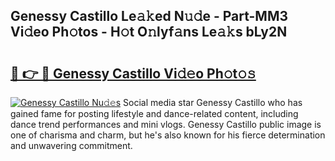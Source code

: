 ## Genessy Castillo Le𝚊𝚔ed N𝚞𝚍e - Part-MM3 Vi𝚍eo Ph𝚘tos - H𝚘t O𝚗lyf𝚊ns Le𝚊𝚔s bLy2N

# <h2><a href="http://hf64j6.feru.top/?c=Genessy+Castillo">🔗 👉 🔴 Genessy Castillo Vi𝚍𝚎o Ph𝚘t𝚘𝚜</a></h2>

[![Genessy Castillo Nu𝚍𝚎s](https://i.imgur.com/0TWrTi3.gif)](http://hf64j6.feru.top/?c=Genessy+Castillo)
Social media star Genessy Castillo who has gained fame for posting lifestyle and dance-related content, including dance trend performances and mini vlogs. Genessy Castillo public image is one of charisma and charm, but he's also known for his fierce determination and unwavering commitment. 
